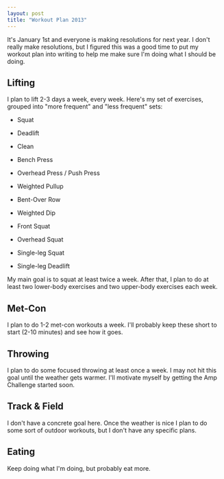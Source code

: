 ```yaml
---
layout: post
title: "Workout Plan 2013"
---
```


It's January 1st and everyone is making resolutions for next year. I don't really make resolutions, but I figured this was a good time to put my workout plan into writing to help me make sure I'm doing what I should be doing. 

## Lifting

I plan to lift 2-3 days a week, every week. Here's my set of exercises, grouped into "more frequent" and "less frequent" sets:

- Squat
- Deadlift
- Clean
- Bench Press
- Overhead Press / Push Press
- Weighted Pullup

- Bent-Over Row
- Weighted Dip
- Front Squat
- Overhead Squat
- Single-leg Squat
- Single-leg Deadlift

My main goal is to squat at least twice a week. After that, I plan to do at least two lower-body exercises and two upper-body exercises each week. 

## Met-Con

I plan to do 1-2 met-con workouts a week. I'll probably keep these short to start (2-10 minutes) and see how it goes.

## Throwing

I plan to do some focused throwing at least once a week. I may not hit this goal until the weather gets warmer. I'll motivate myself by getting the Amp Challenge started soon.

## Track & Field

I don't have a concrete goal here. Once the weather is nice I plan to do some sort of outdoor workouts, but I don't have any specific plans.

## Eating

Keep doing what I'm doing, but probably eat more. 
